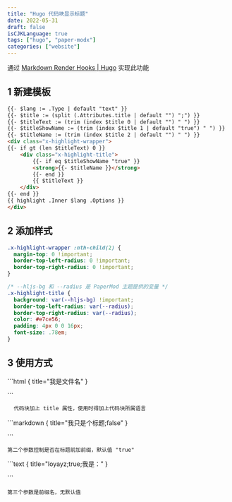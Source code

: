 ```yaml
---
title: "Hugo 代码块显示标题"
date: 2022-05-31
draft: false
isCJKLanguage: true
tags: ["hugo", "paper-modx"]
categories: ["website"]
---
```


通过 [Markdown Render Hooks | Hugo](https://gohugo.io/templates/render-hooks/) 实现此功能

## 1 新建模板

```html { title="./layouts/_default/_markup/render-codeblock.html" }
{{- $lang := .Type | default "text" }}
{{- $title := (split (.Attributes.title | default "") ";") }}
{{- $titleText := (trim (index $title 0 | default "") " ") }}
{{- $titleShowName := (trim (index $title 1 | default "true") " ") }}
{{- $titleName := (trim (index $title 2 | default "") " ") }}
<div class="x-highlight-wrapper">
{{- if gt (len $titleText) 0 }}
    <div class="x-highlight-title">
        {{- if eq $titleShowName "true" }}
        <strong>{{- $titleName }}</strong>
        {{- end }}
        {{ $titleText }}
    </div>
{{- end }}
{{ highlight .Inner $lang .Options }}
</div>
```

## 2 添加样式

```css { title="./assets/css/extended/custom.css" }
.x-highlight-wrapper :nth-child(2) {
  margin-top: 0 !important;
  border-top-left-radius: 0 !important;
  border-top-right-radius: 0 !important;
}

/* --hljs-bg 和 --radius 是 PaperMod 主题提供的变量 */
.x-highlight-title {
  background: var(--hljs-bg) !important;
  border-top-left-radius: var(--radius);
  border-top-right-radius: var(--radius);
  color: #e7ce56;
  padding: 4px 0 0 16px;
  font-size: .78em;
}
```

## 3 使用方式

\`\`\`html { title="我是文件名" }

\`\`\`

```html { title="我是文件名" }
  代码块加上 title 属性，使用时得加上代码块所属语言
```

\`\`\`markdown { title="我只是个标题;false" }

\`\`\`

```markdown { title="我只是个标题;false" }
第二个参数控制是否在标题前加前缀，默认值 "true"
```

\`\`\`text { title="loyayz;true;我是：" }

\`\`\`

```text { title="loyayz;true;我是：" }
第三个参数是前缀名，无默认值
```
